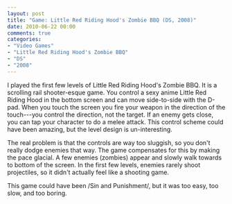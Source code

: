 ```yaml
---
layout: post
title: "Game: Little Red Riding Hood's Zombie BBQ (DS, 2008)"
date: 2010-06-22 00:00
comments: true
categories:
- "Video Games"
- "Little Red Riding Hood's Zombie BBQ"
- "DS"
- "2008"
---
```


I played the first few levels of Little Red Riding Hood's Zombie
BBQ. It is a scrolling rail shooter-esque game. You control a sexy
anime Little Red Riding Hood in the bottom screen and can move
side-to-side with the D-pad. When you touch the screen you fire
your weapon in the direction of the touch---you control the
direction, not the target. If an enemy gets close, you can tap
your character to do a melee attack. This control scheme could
have been amazing, but the level design is un-interesting.

The real problem is that the controls are way too sluggish, so
you don't really dodge enemies that way. The game compensates for
this by making the pace glacial. A few enemies (zombies) appear
and slowly walk towards to bottom of the screen. In the first few
levels, enemies rarely shoot projectiles, so it didn't actually
feel like a shooting game.

This game could have been /Sin and Punishment/, but it was too
easy, too slow, and too boring.
